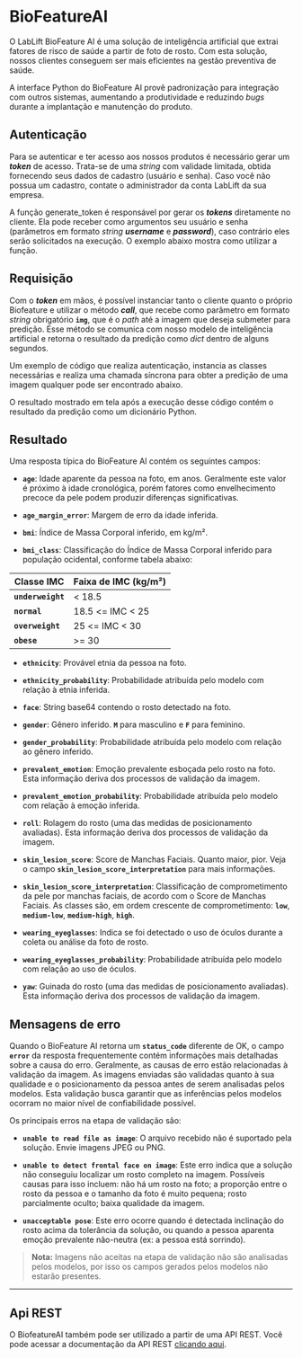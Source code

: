 # BioFeatureAI

O LabLift BioFeature AI é uma solução de inteligência artificial que extrai fatores de risco de saúde a partir de foto de rosto. Com esta solução, nossos clientes conseguem ser mais eficientes na gestão preventiva de saúde. 

A interface Python do BioFeature AI provê padronização para integração com outros sistemas, aumentando a produtividade e reduzindo *bugs* durante a implantação e manutenção do produto. 

## Autenticação

Para se autenticar e ter acesso aos nossos produtos é necessário gerar um ***token*** de acesso. Trata-se de uma *string* com validade limitada, obtida fornecendo seus dados de cadastro (usuário e senha). Caso você não possua um cadastro, contate o administrador da conta LabLift da sua empresa. 

A função generate_token é responsável por gerar os ***tokens*** diretamente no cliente. Ela pode receber como argumentos seu usuário e senha (parâmetros em formato *string* ***username*** e ***password***), caso contrário eles serão solicitados na execução. O exemplo abaixo mostra como utilizar a função.

<script src="https://emgithub.com/embed.js?target=https://github.com/lablift/client-python/blob/main/examples/create_token.py&style=github&showBorder=on&showLineNumbers=on&showFileMeta=on&showCopy=on"></script>


## Requisição

Com o ***token*** em mãos, é possível instanciar tanto o cliente quanto o próprio Biofeature e utilizar o método ***call***, que recebe como parâmetro em formato *string* obrigatório **`img`**, que é o *path* até a imagem que deseja submeter para predição. Esse método se comunica com nosso modelo de inteligência artificial e retorna o resultado da predição como *dict* dentro de alguns segundos.

Um exemplo de código que realiza autenticação, instancia as classes necessárias e realiza uma chamada síncrona para obter a predição de uma imagem qualquer pode ser encontrado abaixo.

<script src="https://emgithub.com/embed.js?target=https://github.com/lablift/client-python/blob/main/examples/biofeature.py&style=github&showBorder=on&showLineNumbers=on&showFileMeta=on&showCopy=on"></script>

O resultado mostrado em tela após a execução desse código contém o resultado da predição como um dicionário Python.

## Resultado

Uma resposta típica do BioFeature AI contém os seguintes campos:

* **`age`**: Idade aparente da pessoa na foto, em anos. Geralmente este valor é próximo à idade cronológica, porém fatores como envelhecimento precoce da pele podem produzir diferenças significativas.

* **`age_margin_error`**: Margem de erro da idade inferida.

* **`bmi`**: Índice de Massa Corporal inferido, em kg/m². 

* **`bmi_class`**: Classificação do Índice de Massa Corporal inferido para população ocidental, conforme tabela abaixo:

| Classe IMC  | Faixa de IMC (kg/m²) |
|-------------|----------------------|
| **`underweight`** | < 18.5               |
| **`normal`**      | 18.5 <= IMC < 25     |
| **`overweight`**  | 25 <= IMC < 30       |
| **`obese`**       | >= 30                 |

* **`ethnicity`**: Provável etnia da pessoa na foto. 

* **`ethnicity_probability`**: Probabilidade atribuída pelo modelo com relação à etnia inferida.

* **`face`**: String base64 contendo o rosto detectado na foto.

* **`gender`**: Gênero inferido. **`M`** para masculino e **`F`** para feminino.

* **`gender_probability`**: Probabilidade atribuída pelo modelo com relação ao gênero inferido.

* **`prevalent_emotion`**: Emoção prevalente esboçada pelo rosto na foto. Esta informação deriva dos processos de validação da imagem.

* **`prevalent_emotion_probability`**: Probabilidade atribuída pelo modelo com relação à emoção inferida.

* **`roll`**: Rolagem do rosto (uma das medidas de posicionamento avaliadas). Esta informação deriva dos processos de validação da imagem.

* **`skin_lesion_score`**: Score de Manchas Faciais. Quanto maior, pior. Veja o campo **`skin_lesion_score_interpretation`** para mais informações.

* **`skin_lesion_score_interpretation`**: Classificação de comprometimento da pele por manchas faciais, de acordo com o Score de Manchas Faciais. As classes são, em ordem crescente de comprometimento: **`low`**, **`medium-low`**, **`medium-high`**, **`high`**.

* **`wearing_eyeglasses`**: Indica se foi detectado o uso de óculos durante a coleta ou análise da foto de rosto.

* **`wearing_eyeglasses_probability`**: Probabilidade atribuída pelo modelo com relação ao uso de óculos.

* **`yaw`**: Guinada do rosto (uma das medidas de posicionamento avaliadas). Esta informação deriva dos processos de validação da imagem.

## Mensagens de erro

Quando o BioFeature AI retorna um **`status_code`** diferente de OK, o campo **`error`** da resposta frequentemente contém informações mais detalhadas sobre a causa do erro. Geralmente, as causas de erro estão relacionadas à validação da imagem. As imagens enviadas são validadas quanto à sua qualidade e o posicionamento da pessoa antes de serem analisadas pelos modelos. Esta validação busca garantir que as inferências pelos modelos ocorram no maior nível de confiabilidade possível. 

Os principais erros na etapa de validação são:

* **`unable to read file as image`**: O arquivo recebido não é suportado pela solução. Envie imagens JPEG ou PNG.

* **`unable to detect frontal face on image`**: Este erro indica que a solução não conseguiu localizar um rosto completo na imagem. Possíveis causas para isso incluem: não há um rosto na foto; a proporção entre o rosto da pessoa e o tamanho da foto é muito pequena; rosto parcialmente oculto; baixa qualidade da imagem.

* **`unacceptable pose`**: Este erro ocorre quando é detectada inclinação do rosto acima da tolerância da solução, ou quando a pessoa aparenta emoção prevalente não-neutra (ex: a pessoa está sorrindo).

> **Nota:** Imagens não aceitas na etapa de validação não são analisadas pelos modelos, por isso os campos gerados pelos modelos não estarão presentes.

---

## Api REST

O BiofeatureAI também pode ser utilizado a partir de uma API REST. Você pode acessar a documentação da API REST <a href="https://api.biofeature.lablift.com.br/docs/" target="_blank">clicando aqui</a>.